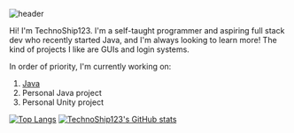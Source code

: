 ![header](https://capsule-render.vercel.app/api?type=rect&color=gradient&height=150&section=footer&text=TechnoShip123&fontSize=70)

Hi! I'm TechnoShip123. I'm a self-taught programmer and aspiring full stack dev who recently started Java, and I'm always looking to learn more! The kind of projects I like are GUIs and login systems.

In order of priority, I'm currently working on:
1. [Java](https://www.oracle.com/java/technologies/javase-jdk11-downloads.html)
2. Personal Java project
3. Personal Unity project

[![Top Langs](https://github-readme-stats.vercel.app/api/top-langs/?username=TechnoShip123&count_private=true&theme=calm&cache_seconds=7288)](https://github.com/technoship123/technoship123)
[![TechnoShip123's GitHub stats](https://github-readme-stats.vercel.app/api?username=TechnoShip123&count_private=true&show_icons=true&theme=calm&cache_seconds=7200)](https://github.com/technoship123/technoship123)
